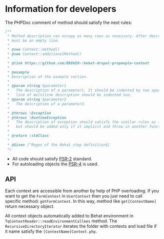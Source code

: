 # Information for developers

The PHPDoc comment of method should satisfy the next rules:

```php
/**
 * Method description can occupy as many rows as necessary. After description
 * must be an empty line.
 *
 * @see Context::method()
 * @see Context::additionalMethod()
 *
 * @link https://github.com/BR0kEN-/behat-drupal-propeople-context
 *
 * @example
 * Description of the example section.
 *
 * @param string $parameter1
 *   The description of a parameter1. It should be indented by two spaces. Each
 *   line of multiline description should be indented too.
 * @param string $parameter2
 *   The description of a parameter2.
 *
 * @throws \Exception
 * @throws \RuntimeException
 *   The description of exception should satisfy the similar rules as for parameters,
 *   but should be added only if it implicit and throw in another function or method.
 *
 * @return \stdClass
 *
 * @Given /^Regex of the Behat step definition$/
 */
```

- All code should satisfy [PSR-2](https://github.com/php-fig/fig-standards/blob/master/accepted/PSR-2-coding-style-guide.md) standard.
- For autoloading objects the [PSR-4](https://github.com/php-fig/fig-standards/blob/master/accepted/PSR-4-autoloader.md) is used.

## API

Each context are accessible from another by help of PHP overloading. If you want to get
the `FormContext` in `UserContext` then you just need to call specific method: `getFormContext`. In
this way, method like `get[ContextName]` return necessary object.

All context objects automatically added to Behat environment in `TqContextReader::readEnvironmentCallees`
method. The `RecursiveDirectoryIterator` iterates the folder with contexts and load file if it name satisfy the
`[ContextName]Context.php`.

